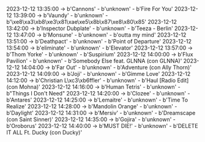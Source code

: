 2023-12-12 13:35:00 -> b'Cannons' - b'unknown' - b'Fire For You'
2023-12-12 13:39:00 -> b'Vaundy' - b'unknown' - b'\xe8\xa3\xb8\xe3\x81\xae\xe5\x8b\x87\xe8\x80\x85'
2023-12-12 13:42:00 -> b'Inspector Dubplate' - b'unknown' - b'Teeza  - Berlin'
2023-12-12 13:47:00 -> b'Monsune' - b'unknown' - b'outta my mind'
2023-12-12 13:51:00 -> b'Deathpact' - b'unknown' - b'Point of Departure'
2023-12-12 13:54:00 -> b'eliminate' - b'unknown' - b'Elevator'
2023-12-12 13:57:00 -> b'Thom Yorke' - b'unknown' - b'Suspirium'
2023-12-12 14:00:00 -> b'Flux Pavilion' - b'unknown' - b'Somebody Else feat. GLNNA (con GLNNA)'
2023-12-12 14:04:00 -> b'Far Out' - b'unknown' - b'Adventure (con Ally Thorn)'
2023-12-12 14:09:00 -> b'Joji' - b'unknown' - b'Gimme Love'
2023-12-12 14:12:00 -> b'Christian L\xc3\xb6ffler' - b'unknown' - b'Haul [Radio Edit] (con Mohna)'
2023-12-12 14:16:00 -> b'Human Tetris' - b'unknown' - b"Things I Don't Need"
2023-12-12 14:20:00 -> b'Clozee' - b'unknown' - b'Antares'
2023-12-12 14:25:00 -> b'Lemaitre' - b'unknown' - b'Time To Realize'
2023-12-12 14:28:00 -> b'Mandolin Orange' - b'unknown' - b'Daylight'
2023-12-12 14:31:00 -> b'Mersiv' - b'unknown' - b'Dreamscape (con Saint Sinner)'
2023-12-12 14:35:00 -> b'Gojira' - b'unknown' - b'Oroborus'
2023-12-12 14:40:00 -> b'MUST DIE!' - b'unknown' - b'DELETE IT ALL Ft. Ducky (con Ducky)'
